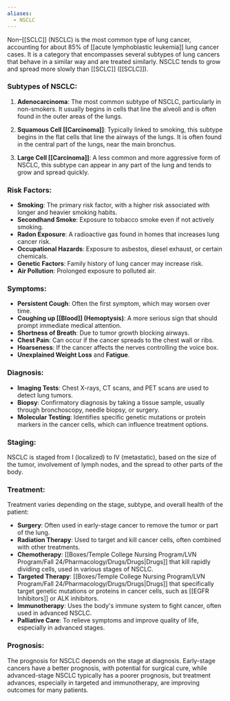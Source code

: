 ```yaml
---
aliases:
  - NSCLC
---
```

Non–[[SCLC]] (NSCLC) is the most common type of lung cancer, accounting for about 85% of [[acute lymphoblastic leukemia]] lung cancer cases. It is a category that encompasses several subtypes of lung cancers that behave in a similar way and are treated similarly. NSCLC tends to grow and spread more slowly than [[SCLC]] ([[SCLC]]).

### Subtypes of NSCLC:
1. **Adenocarcinoma**: The most common subtype of NSCLC, particularly in non-smokers. It usually begins in cells that line the alveoli and is often found in the outer areas of the lungs.
   
2. **Squamous Cell [[Carcinoma]]**: Typically linked to smoking, this subtype begins in the flat cells that line the airways of the lungs. It is often found in the central part of the lungs, near the main bronchus.

3. **Large Cell [[Carcinoma]]**: A less common and more aggressive form of NSCLC, this subtype can appear in any part of the lung and tends to grow and spread quickly.

### Risk Factors:
- **Smoking**: The primary risk factor, with a higher risk associated with longer and heavier smoking habits.
- **Secondhand Smoke**: Exposure to tobacco smoke even if not actively smoking.
- **Radon Exposure**: A radioactive gas found in homes that increases lung cancer risk.
- **Occupational Hazards**: Exposure to asbestos, diesel exhaust, or certain chemicals.
- **Genetic Factors**: Family history of lung cancer may increase risk.
- **Air Pollution**: Prolonged exposure to polluted air.

### Symptoms:
- **Persistent Cough**: Often the first symptom, which may worsen over time.
- **Coughing up [[Blood]] (Hemoptysis)**: A more serious sign that should prompt immediate medical attention.
- **Shortness of Breath**: Due to tumor growth blocking airways.
- **Chest Pain**: Can occur if the cancer spreads to the chest wall or ribs.
- **Hoarseness**: If the cancer affects the nerves controlling the voice box.
- **Unexplained Weight Loss** and **Fatigue**.

### Diagnosis:
- **Imaging Tests**: Chest X-rays, CT scans, and PET scans are used to detect lung tumors.
- **Biopsy**: Confirmatory diagnosis by taking a tissue sample, usually through bronchoscopy, needle biopsy, or surgery.
- **Molecular Testing**: Identifies specific genetic mutations or protein markers in the cancer cells, which can influence treatment options.

### Staging:
NSCLC is staged from I (localized) to IV (metastatic), based on the size of the tumor, involvement of lymph nodes, and the spread to other parts of the body.

### Treatment:
Treatment varies depending on the stage, subtype, and overall health of the patient:

- **Surgery**: Often used in early-stage cancer to remove the tumor or part of the lung.
- **Radiation Therapy**: Used to target and kill cancer cells, often combined with other treatments.
- **Chemotherapy**: [[Boxes/Temple College Nursing Program/LVN Program/Fall 24/Pharmacology/Drugs/Drugs|Drugs]] that kill rapidly dividing cells, used in various stages of NSCLC.
- **Targeted Therapy**: [[Boxes/Temple College Nursing Program/LVN Program/Fall 24/Pharmacology/Drugs/Drugs|Drugs]] that specifically target genetic mutations or proteins in cancer cells, such as [[EGFR Inhibitors]] or ALK inhibitors.
- **Immunotherapy**: Uses the body's immune system to fight cancer, often used in advanced NSCLC.
- **Palliative Care**: To relieve symptoms and improve quality of life, especially in advanced stages.

### Prognosis:
The prognosis for NSCLC depends on the stage at diagnosis. Early-stage cancers have a better prognosis, with potential for surgical cure, while advanced-stage NSCLC typically has a poorer prognosis, but treatment advances, especially in targeted and immunotherapy, are improving outcomes for many patients.